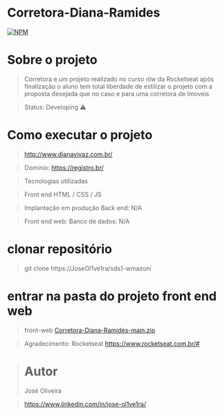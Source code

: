 # Corretora-Diana-Ramides

[![NPM](https://img.shields.io/npm/l/react)](https://github.com/JoseOl1ve1ra/Corretora-Diana-Ramides/blob/main/LICENCE) 


# Sobre o projeto 

>Corretora e um projeto realizado no curso nlw da Rocketseat após finalização
o aluno tem total liberdade de estilizar o projeto com a proposta desejada 
que no caso e para uma corretora de Imoveis 

>Status: Developing ⚠️


# Como executar o projeto
>http://www.dianavivaz.com.br/

>Dominio: https://registro.br/

>Tecnologias utilizadas


>  Front end
>HTML / CSS / JS



>Implantação em produção
>Back end: N/A

>Front end web: 
>Banco de dados: N/A


# clonar repositório
>git clone https://JoseOl1ve1ra/sds1-wmazoni

# entrar na pasta do projeto front end web
>front-web
>[Corretora-Diana-Ramides-main.zip](https://github.com/JoseOl1ve1ra/Corretora-Diana-Ramides/files/10419071/Corretora-Diana-Ramides-main.zip)

>Agradecimento: Rocketseat 
>https://www.rocketseat.com.br/#



> # Autor
>José Oliveira

>https://www.linkedin.com/in/jose-ol1ve1ra/                    

